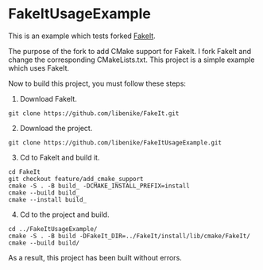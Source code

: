 # FakeItUsageExample
This is an example which tests forked [FakeIt](https://github.com/libenike/FakeIt/tree/feature/add_cmake_support).

The purpose of the fork to add CMake support for FakeIt.
I fork FakeIt and change the corresponding CMakeLists.txt.
This project is a simple example which uses FakeIt.

Now to build this project, you must follow these steps:
1) Download FakeIt.

`git clone https://github.com/libenike/FakeIt.git`

2) Download the project.

`git clone https://github.com/libenike/FakeItUsageExample.git`

3) Cd to FakeIt and build it.

```
cd FakeIt
git checkout feature/add_cmake_support
cmake -S . -B build_ -DCMAKE_INSTALL_PREFIX=install
cmake --build build_
cmake --install build_
```


4) Cd to the project and build.

```
cd ../FakeItUsageExample/
cmake -S . -B build -DFakeIt_DIR=../FakeIt/install/lib/cmake/FakeIt/
cmake --build build/
```

As a result, this project has been built without errors.
